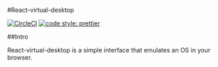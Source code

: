 #React-virtual-desktop

[![CircleCI](https://circleci.com/gh/GuillaumeCailhe/react-virtual-desktop.svg?style=svg)](https://circleci.com/gh/GuillaumeCailhe/react-virtual-desktop)
[![code style: prettier](https://img.shields.io/badge/code_style-prettier-ff69b4.svg?style=flat-square)](https://github.com/prettier/prettier)

##Intro

React-virtual-desktop is a simple interface that emulates an OS in your browser.